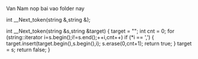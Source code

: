 Van Nam nop bai vao folder nay

int __Next_token(string &,string &);

int __Next_token(string &s,string &target) {
    target = "";
    int cnt = 0;
    for (string::iterator i=s.begin();i!=s.end();++i,cnt++)
        if (*i == ',') {
            target.insert(target.begin(),s.begin(),i);
            s.erase(0,cnt+1);
            return true;
        }
    target = s;
    return false;
}

